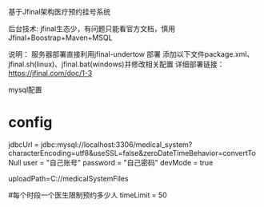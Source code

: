 基于Jfinal架构医疗预约挂号系统

后台技术:
jfinal生态少，有问题只能看官方文档，慎用
Jfinal+Boostrap+Maven+MSQL

说明：
服务器部署直接利用jfinal-undertow 部署
添加以下文件package.xml、jfinal.sh(linux)、jfinal.bat(windows)并修改相关配置
详细部署链接：https://jfinal.com/doc/1-3

mysql配置

# config
jdbcUrl = jdbc:mysql://localhost:3306/medical_system?characterEncoding=utf8&useSSL=false&zeroDateTimeBehavior=convertToNull
user = "自己账号"
password = "自己密码"
devMode = true

uploadPath=C://medicalSystemFiles

#每个时段一个医生限制预约多少人
timeLimit = 50


